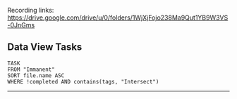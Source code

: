 Recording links: https://drive.google.com/drive/u/0/folders/1WjXjFojo238Ma9Qut1YB9W3VS-0JnGms

## Data View Tasks
```dataview
TASK 
FROM "Immanent"
SORT file.name ASC
WHERE !completed AND contains(tags, "Intersect")
```
---




























